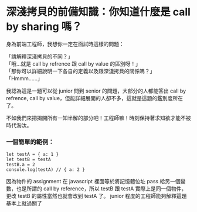 # 深淺拷貝的前備知識：你知道什麼是 call by sharing 嗎？

身為前端工程師，我想你一定在面試時這樣的問題：<br>

「請解釋深淺拷貝的不同？」<br>
「哦...就是 call by refrence 跟 call by value 的區別呀！」<br>
「那你可以詳細說明一下各自的定義以及跟深淺拷貝的關係嗎？」<br>
「Hmmm......」<br>

我認為這是一題可以從 junior 問到 senior 的問題，大部分的人都能答出 call by refrence, call by value，但能詳細展開的人卻不多，這就是這題的鑑別度所在了。<br>

不如我們來把揭開所有一知半解的部分吧！工程師嘛！時刻保持著求知欲才能不被時代淘汰。

### 一個簡單的範例：

```
let testA = { a: 1 }
let testB = testA
testB.a = 2
console.log(testA) // { a: 2 }
```

因為物件的 assignment 在 javascript 裡面等於將記憶體位址 pass 給另一個變數，也是所謂的 call by reference，所以 testB 跟 testA 實際上是同一個物件，更改 testB 的屬性當然也就會改到 testA 了。
junior 程度的工程師能夠解釋這題基本上就過關了
